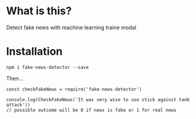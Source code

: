 # What is this?

Detect fake news with machine learning traine modal

# Installation 

`npm i fake-news-detector --save`

Then...


```
const checkFakeNews = require('fake-news-detector')

console.log(CheckFakeNews('It was very wise to use stick against tank attack'))
// possible outcome will be 0 if news is fake or 1 for real news

```

